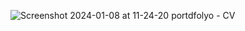 ![Screenshot 2024-01-08 at 11-24-20 portdfolyo - CV](https://github.com/august-dev-pro/portfolyo_web_epo/assets/143771382/d198dcde-f51d-46c7-991e-636d9c7de648)
